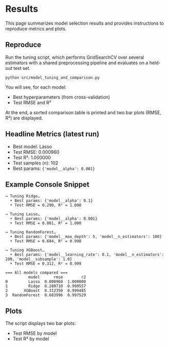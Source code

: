 # Results

This page summarizes model selection results and provides instructions to reproduce metrics and plots.

## Reproduce

Run the tuning script, which performs GridSearchCV over several estimators with a shared preprocessing pipeline and evaluates on a held-out test set.

```
python src/model_tuning_and_comparison.py
```

You will see, for each model:
- Best hyperparameters (from cross-validation)
- Test RMSE and R²

At the end, a sorted comparison table is printed and two bar plots (RMSE, R²) are displayed.

## Headline Metrics (latest run)

- Best model: Lasso
- Test RMSE: 0.000960
- Test R²:   1.000000
- Test samples (n): 102
- Best params: `{'model__alpha': 0.001}`

## Example Console Snippet

```
→ Tuning Ridge…
  • Best params: {'model__alpha': 0.1}
  • Test RMSE = 0.290, R² = 1.000

→ Tuning Lasso…
  • Best params: {'model__alpha': 0.001}
  • Test RMSE = 0.001, R² = 1.000

→ Tuning RandomForest…
  • Best params: {'model__max_depth': 5, 'model__n_estimators': 100}
  • Test RMSE = 0.684, R² = 0.998

→ Tuning XGBoost…
  • Best params: {'model__learning_rate': 0.1, 'model__n_estimators': 200, 'model__subsample': 1.0}
  • Test RMSE = 0.312, R² = 0.999

=== All models compared ===
          model      rmse        r2
0         Lasso  0.000960  1.000000
1         Ridge  0.289710  0.999557
2       XGBoost  0.312350  0.999485
3  RandomForest  0.683996  0.997529
```

## Plots

The script displays two bar plots:
- Test RMSE by model
- Test R² by model


